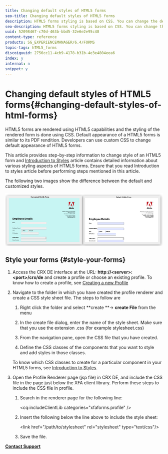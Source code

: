 ```yaml
---
title: Changing default styles of HTML5 forms
seo-title: Changing default styles of HTML5 forms
description: HTML5 forms styling is based on CSS. You can change the default styles of the form.
seo-description: HTML5 forms styling is based on CSS. You can change the default styles of the form.
uuid: 52098467-c70d-463b-bbd5-32e6e2e95c48
content-type: reference
products: SG_EXPERIENCEMANAGER/6.4/FORMS
topic-tags: hTML5_forms
discoiquuid: 2756cc11-4cb9-4178-b31b-4e3e4804eea6
index: y
internal: n
snippet: y
---
```


# Changing default styles of HTML5 forms{#changing-default-styles-of-html-forms}

HTML5 forms are rendered using HTML5 capabilities and the styling of the rendered form is done using CSS. Default appearance of a HTML5 forms is similar to its PDF rendition. Developers can use custom CSS to change default appearance of HTML5 forms.

This article provides step-by-step information to change style of an HTML5 form and [Introduction to Styles](../../forms/using/css-styles.md) article contains detailed information about various styling aspects of HTML5 forms. Ensure that you read Introduction to styles article before performing steps mentioned in this article.

The following two images show the difference between the default and customized styles.

![](assets/pictures-002-small.png) 

## Style your forms {#style-your-forms}

1. Access the CRX DE interface at the URL: **http://&lt;server&gt;:&lt;port&gt;/crx/de** and create a profile or choose an existing profile. To know how to create a profile, see [Creating a new Profile](../../forms/using/custom-profile.md)
1. Navigate to the folder in which you have created the profile renderer and create a CSS style sheet file. The steps to follow are

    1. Right click the folder and select **create **-&gt; **create File** from the menu
    
    1. In the create file dialog, enter the name of the style sheet. Make sure that you use the extension .css (for example stylesheet.css)
    1. From the navigation pane, open the CSS file that you have created.
    1. Define the CSS classes of the components that you want to style and add styles in those classes.

   To know which CSS classes to create for a particular component in your HTML5 forms, see [Introduction to Styles](../../forms/using/css-styles.md).  

1. Open the Profile Renderer page (jsp file) in CRX DE, and include the CSS file in the page just below the XFA client library. Perform these steps to include the CSS file in profile.

    1. Search in the renderer page for the following line:  
    
       &lt;cq:includeClientLib categories="xfaforms.profile" /&gt;  
    
    1. Insert the following below the line above to include the style sheet:  
    
       &lt;link href="/path/to/stylesheet" rel="stylesheet" type="text/css"/&gt;  
    
    1. Save the file.

[**Contact Support**](https://www.adobe.com/account/sign-in.supportportal.html)

<!--
<related-links>
<a href="../../forms/using/introduction-widgets.md">Appearance framework for adaptive and HTML5 forms</a>
<a href="../../forms/using/custom-profile.md">Creating custom profiles for HTML5 forms</a>
<a href="../../forms/using/custom-widgets.md">Custom Widgets for HTML5 forms</a>
<a href="../../forms/using/form-bridge-apis.md">Form Bridge for HTML5 forms</a>
<a href="../../forms/using/integrate-form-bridge-forms-portal.md">Integrating form bridge with forms portal</a>
<a href="../../forms/using/css-styles.md">Changing default styles of HTML5 forms</a>
</related-links>
-->

